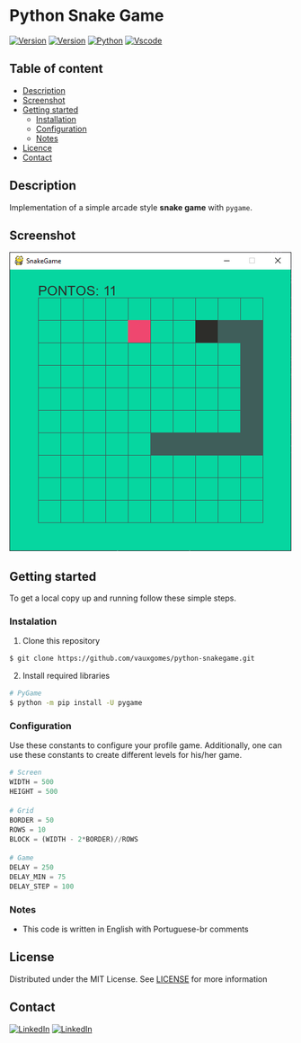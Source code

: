 # Python Snake Game
[![Version](https://img.shields.io/badge/version-1.0-blue)]()
[![Version](https://img.shields.io/badge/licence-MIT-green)](http://opensource.org/licenses/MIT)
[![Python](https://img.shields.io/badge/python-3.7-yellow?logo=python&logoColor=ffe873)](https://www.python.org/)
[![Vscode](https://img.shields.io/badge/vscode-1.4-blue?logo=visual-studio-code)](https://code.visualstudio.com/)

## Table of content

- [Description](#description)
- [Screenshot](#screenshot)
- [Getting started](#getting-started)
  - [Installation](#installation)
  - [Configuration](#configuration)
  - [Notes](#notes)
- [Licence](#licence)
- [Contact](#contact)

## Description
Implementation of a simple arcade style __snake game__ with `pygame`.

## Screenshot
![Screenshot](images/screenshot_1.png)

## Getting started
To get a local copy up and running follow these simple steps.

### Instalation
1. Clone this repository
```sh
$ git clone https://github.com/vauxgomes/python-snakegame.git
```

2. Install required libraries
```sh
# PyGame
$ python -m pip install -U pygame
```

### Configuration
Use these constants to configure your profile game. Additionally, one can use these constants to create different levels for his/her game.

```py
# Screen
WIDTH = 500
HEIGHT = 500

# Grid
BORDER = 50
ROWS = 10
BLOCK = (WIDTH - 2*BORDER)//ROWS

# Game
DELAY = 250
DELAY_MIN = 75
DELAY_STEP = 100
```

### Notes
 - This code is written in English with Portuguese-br comments

## License
Distributed under the MIT License. See [LICENSE](LICENSE) for more information

## Contact
[![LinkedIn](https://img.shields.io/badge/-linkedin-blue?logo=linkedin)](https://www.linkedin.com/in/vauxgomes/)
[![LinkedIn](https://img.shields.io/badge/-twitter-blue?logo=twitter)](https://twitter.com/vauxsandino)
